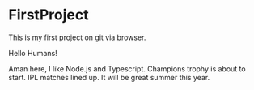 # FirstProject
This is my first project on git via browser.

Hello Humans!

Aman here, I like Node.js and Typescript.
Champions trophy is about to start. IPL matches lined up. It will be great summer this year.
